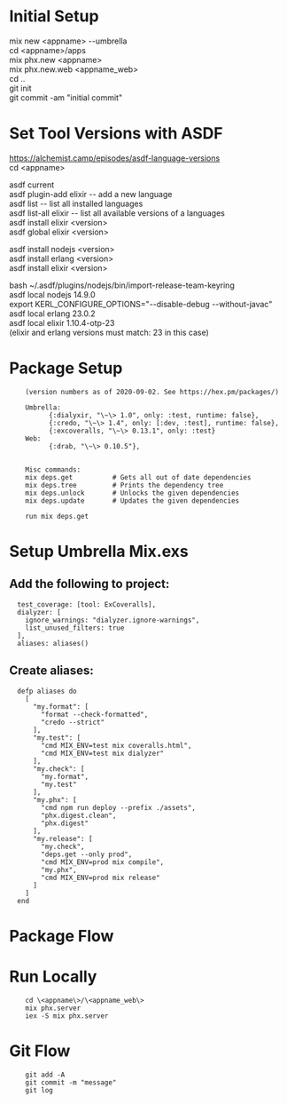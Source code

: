 # Initial Setup

mix new \<appname\> --umbrella \
cd \<appname\>/apps \
mix phx.new \<appname\> \
mix phx.new.web \<appname_web\> \
cd .. \
git init \
git commit -am "initial commit"



# Set Tool Versions with ASDF

https://alchemist.camp/episodes/asdf-language-versions \
cd \<appname\>

asdf current \
asdf plugin-add elixir -- add a new language \
asdf list -- list all installed languages \
asdf list-all elixir -- list all available  versions of a languages \
asdf install elixir \<version\> \
asdf global elixir \<version\>

asdf install nodejs \<version\> \
asdf install erlang \<version\> \
asdf install elixir \<version\>

bash \~/.asdf/plugins/nodejs/bin/import-release-team-keyring \
asdf local nodejs 14.9.0 \
export KERL_CONFIGURE_OPTIONS="--disable-debug --without-javac" \
asdf local erlang 23.0.2 \
asdf local elixir 1.10.4-otp-23 \
(elixir and erlang versions must match: 23 in this case)




# Package Setup

		(version numbers as of 2020-09-02. See https://hex.pm/packages/)
		 
		Umbrella: 
			  {:dialyxir, "\~\> 1.0", only: :test, runtime: false}, 
			  {:credo, "\~\> 1.4", only: [:dev, :test], runtime: false}, 
			  {:excoveralls, "\~\> 0.13.1", only: :test} 
		Web:
			  {:drab, "\~\> 0.10.5"},


		Misc commands: 
		mix deps.get          # Gets all out of date dependencies 
		mix deps.tree         # Prints the dependency tree 
		mix deps.unlock       # Unlocks the given dependencies 
		mix deps.update       # Updates the given dependencies

		run mix deps.get




# Setup Umbrella Mix.exs

## Add the following to project:
      test_coverage: [tool: ExCoveralls],
      dialyzer: [
        ignore_warnings: "dialyzer.ignore-warnings",
        list_unused_filters: true
      ],
      aliases: aliases()

## Create aliases:
	  defp aliases do 
		[ 
		  "my.format": [ 
			"format --check-formatted", 
			"credo --strict" 
		  ], 
		  "my.test": [ 
			"cmd MIX_ENV=test mix coveralls.html", 
			"cmd MIX_ENV=test mix dialyzer" 
		  ], 
		  "my.check": [ 
			"my.format", 
			"my.test" 
		  ], 
		  "my.phx": [
			"cmd npm run deploy --prefix ./assets", 
			"phx.digest.clean", 
			"phx.digest" 
		  ],
		  "my.release": [ 
			"my.check", 
			"deps.get --only prod", 
			"cmd MIX_ENV=prod mix compile", 
			"my.phx",
			"cmd MIX_ENV=prod mix release" 
		  ] 
		] 
	  end



# Package Flow




# Run Locally
		cd \<appname\>/\<appname_web\> 
		mix phx.server 
		iex -S mix phx.server


# Git Flow
		git add -A 
		git commit -m "message" 
		git log